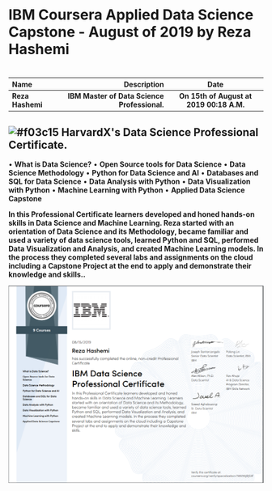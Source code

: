 # IBM Coursera Applied Data Science Capstone - August of 2019 by Reza Hashemi
# 

| Name | Description | Date
| :- |-------------: | :-:
| **Reza Hashemi**| **IBM Master of Data Science Professional.**  | __On 15th of August at 2019 00:18 A.M.__

## ![#f03c15](https://placehold.it/15/f03c15/000000?text=+) HarvardX's Data Science Professional Certificate.


• **What is Data Science?**
• **Open Source tools for Data Science**
• **Data Science Methodology**
• **Python for Data Science and AI**
• **Databases and SQL for Data Science**
• **Data Analysis with Python**
• **Data Visualization with Python**
• **Machine Learning with Python**
• **Applied Data Science Capstone**

__In this Professional Certificate learners developed and honed
hands-on skills in Data Science and Machine Learning. Reza
started with an orientation of Data Science and its Methodology,
became familiar and used a variety of data science tools, learned
Python and SQL, performed Data Visualization and Analysis, and
created Machine Learning models. In the process they completed
several labs and assignments on the cloud including a Capstone
Project at the end to apply and demonstrate their knowledge and
skills..__

![IBM Master of Data Science Certification](IBM%20Data%20Science%20Professional%20Certificate.PNG)
